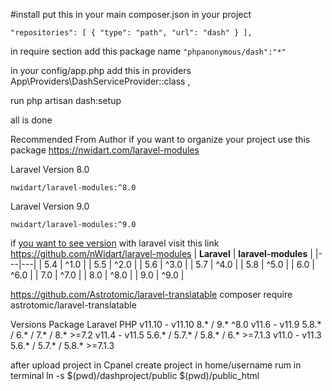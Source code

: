 #install 
put this in your main composer.json in your project 

``
"repositories": [
        {
            "type": "path",
            "url": "dash"
        }
    ],
``

in require section add this package name 
``
 "phpanonymous/dash":"*"
``

in your config/app.php 
add this in providers 
              App\Providers\DashServiceProvider::class ,

run php artisan dash:setup

all is done


Recommended From Author 
if you want to organize your project use this package 
https://nwidart.com/laravel-modules

Laravel Version 8.0

    nwidart/laravel-modules:^8.0 

Laravel Version 9.0

    nwidart/laravel-modules:^9.0 

 
if [you want to see version]() with laravel visit this link https://github.com/nWidart/laravel-modules
| **Laravel**  |  **laravel-modules** |
|---|---|
| 5.4  | ^1.0  |
| 5.5  | ^2.0  |
| 5.6  | ^3.0  |
| 5.7  | ^4.0  |
| 5.8  | ^5.0  |
| 6.0  | ^6.0  |
| 7.0  | ^7.0 |
| 8.0  | ^8.0 |
| 9.0  | ^9.0 |


https://github.com/Astrotomic/laravel-translatable
composer require astrotomic/laravel-translatable

Versions
Package Laravel PHP
v11.10 - v11.10 8.* / 9.*   ^8.0
v11.6 - v11.9   5.8.* / 6.* / 7.* / 8.* >=7.2
v11.4 - v11.5   5.6.* / 5.7.* / 5.8.* / 6.* >=7.1.3
v11.0 - v11.3   5.6.* / 5.7.* / 5.8.*   >=7.1.3


after upload project in Cpanel
create project in home/username
rum in terminal
ln -s $(pwd)/dashproject/public $(pwd)/public_html
 
